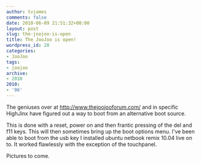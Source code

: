 ```yaml
---
author: tvjames
comments: false
date: 2010-06-09 21:51:32+00:00
layout: post
slug: the-joojoo-is-open
title: The JooJoo is open!
wordpress_id: 20
categories:
- JooJoo
tags:
- joojoo
archive: 
- 2010
2010:
- '06'
---
```


The geniuses over at http://www.thejoojooforum.com/ and in specific HighJinx have figured out a way to boot from an alternative boot source.

This is done with a reset, power on and then frantic pressing of the del and f11 keys. This will then sometimes bring up the boot options menu. I've been able to boot from the usb key I installed ubuntu netbook remix 10.04 live on to. It worked flawlessly with the exception of the touchpanel.

Pictures to come.

